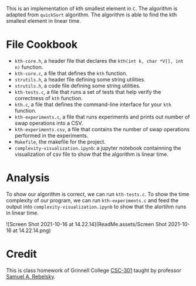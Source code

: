 This is an implementation of kth smallest element in `C`. The algorithm is adapted from `quickSort` algorithm. The algorithm is able to find the kth smallest element in linear time. 

# File Cookbook

- `kth-core.h`, a header file that declares the `kth(int k, char *V[], int n)` function.
- `kth-core.c`, a file that defines the `kth` function.
- `strutils.h`, a header file defining some string utilities.
- `strutils.h`, a code file defining some string utilities. 
- `kth-tests.c`, a file that runs a set of tests that help verify the correctness of `kth` function. 
- `kth.c`, a file that defines the command-line interface for your `kth` function.
- `kth-experiments.c`, a file that runs experiments and prints out number of swap operations into a CSV.
- `kth-experiments.csv`, a file that contains the number of swap operations performed in the experiments.
- `Makefile`, the makefile for the project.
- `complexity-visualization.ipynb`: a jupyter notebook containning the visualization of csv file to show that the algorithm is linear time. 

# Analysis

To show our algorithm is correct, we can run `kth-tests.c`. To show the time complexity of our program, we can run `kth-experiments.c` and feed the output into `complexity-visualization.ipynb` to show that the alortihm runs in linear time. 

![Screen Shot 2021-10-16 at 14.22.14](ReadMe.assets/Screen Shot 2021-10-16 at 14.22.14.png)

# Credit

This is class homework of Grinnell College [CSC-301](https://rebelsky.cs.grinnell.edu/Courses/CSC301/2021Fa/syllabus/) taught by professor [Samuel A. Rebelsky](https://www.grinnell.edu/user/rebelsky). 

